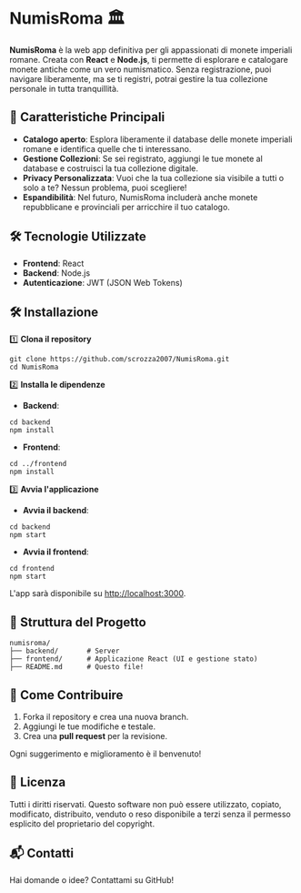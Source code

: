 # NumisRoma 🏛️

**NumisRoma** è la web app definitiva per gli appassionati di monete imperiali romane. Creata con **React** e **Node.js**, ti permette di esplorare e catalogare monete antiche come un vero numismatico. Senza registrazione, puoi navigare liberamente, ma se ti registri, potrai gestire la tua collezione personale in tutta tranquillità.

## 🚀 Caratteristiche Principali

- **Catalogo aperto**: Esplora liberamente il database delle monete imperiali romane e identifica quelle che ti interessano.
- **Gestione Collezioni**: Se sei registrato, aggiungi le tue monete al database e costruisci la tua collezione digitale.
- **Privacy Personalizzata**: Vuoi che la tua collezione sia visibile a tutti o solo a te? Nessun problema, puoi scegliere!
- **Espandibilità**: Nel futuro, NumisRoma includerà anche monete repubblicane e provinciali per arricchire il tuo catalogo.

## 🛠️ Tecnologie Utilizzate

- **Frontend**: React
- **Backend**: Node.js
- **Autenticazione**: JWT (JSON Web Tokens)

## 🛠️ Installazione

1️⃣ **Clona il repository**  
```
git clone https://github.com/scrozza2007/NumisRoma.git
cd NumisRoma
```

2️⃣ **Installa le dipendenze**  
   - **Backend**:  
   ```
   cd backend
   npm install
   ```
   - **Frontend**:  
   ```
   cd ../frontend
   npm install
   ```

3️⃣ **Avvia l'applicazione**  
   - **Avvia il backend**:  
   ```
   cd backend
   npm start
   ```
   - **Avvia il frontend**:  
   ```
   cd frontend
   npm start
   ```

L'app sarà disponibile su [http://localhost:3000](http://localhost:3000).

## 📂 Struttura del Progetto

```
numisroma/
├── backend/       # Server
├── frontend/      # Applicazione React (UI e gestione stato)
├── README.md      # Questo file!
```

## 🤝 Come Contribuire

1. Forka il repository e crea una nuova branch.
2. Aggiungi le tue modifiche e testale.
3. Crea una **pull request** per la revisione.

Ogni suggerimento e miglioramento è il benvenuto!

## 📜 Licenza

Tutti i diritti riservati. Questo software non può essere utilizzato, copiato, modificato, distribuito, venduto o reso disponibile a terzi senza il permesso esplicito del proprietario del copyright.

## 📬 Contatti

Hai domande o idee? Contattami su GitHub!
